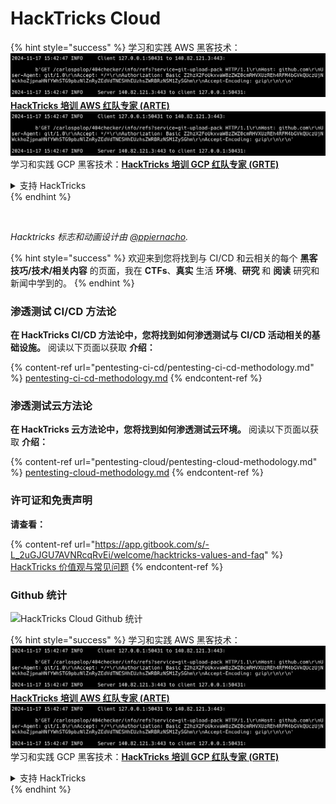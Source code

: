 # HackTricks Cloud

{% hint style="success" %}
学习和实践 AWS 黑客技术：<img src=".gitbook/assets/image (1).png" alt="" data-size="line">[**HackTricks 培训 AWS 红队专家 (ARTE)**](https://training.hacktricks.xyz/courses/arte)<img src=".gitbook/assets/image (1).png" alt="" data-size="line">\
学习和实践 GCP 黑客技术：<img src=".gitbook/assets/image (2).png" alt="" data-size="line">[**HackTricks 培训 GCP 红队专家 (GRTE)**<img src=".gitbook/assets/image (2).png" alt="" data-size="line">](https://training.hacktricks.xyz/courses/grte)

<details>

<summary>支持 HackTricks</summary>

* 查看 [**订阅计划**](https://github.com/sponsors/carlospolop)!
* **加入** 💬 [**Discord 群组**](https://discord.gg/hRep4RUj7f) 或 [**Telegram 群组**](https://t.me/peass) 或 **在** **Twitter** 🐦 **上关注我们** [**@hacktricks\_live**](https://twitter.com/hacktricks\_live)**.**
* **通过向** [**HackTricks**](https://github.com/carlospolop/hacktricks) 和 [**HackTricks Cloud**](https://github.com/carlospolop/hacktricks-cloud) GitHub 仓库提交 PR 来分享黑客技巧。

</details>
{% endhint %}

<figure><img src=".gitbook/assets/cloud.gif" alt=""><figcaption></figcaption></figure>

_Hacktricks 标志和动画设计由_ [_@ppiernacho_](https://www.instagram.com/ppieranacho/)_._

{% hint style="success" %}
欢迎来到您将找到与 CI/CD 和云相关的每个 **黑客技巧/技术/相关内容** 的页面，我在 **CTFs**、**真实** 生活 **环境**、**研究** 和 **阅读** 研究和新闻中学到的。
{% endhint %}

### **渗透测试 CI/CD 方法论**

**在 HackTricks CI/CD 方法论中，您将找到如何渗透测试与 CI/CD 活动相关的基础设施。** 阅读以下页面以获取 **介绍：**

{% content-ref url="pentesting-ci-cd/pentesting-ci-cd-methodology.md" %}
[pentesting-ci-cd-methodology.md](pentesting-ci-cd/pentesting-ci-cd-methodology.md)
{% endcontent-ref %}

### 渗透测试云方法论

**在 HackTricks 云方法论中，您将找到如何渗透测试云环境。** 阅读以下页面以获取 **介绍：**

{% content-ref url="pentesting-cloud/pentesting-cloud-methodology.md" %}
[pentesting-cloud-methodology.md](pentesting-cloud/pentesting-cloud-methodology.md)
{% endcontent-ref %}

### 许可证和免责声明

**请查看：**

{% content-ref url="https://app.gitbook.com/s/-L_2uGJGU7AVNRcqRvEi/welcome/hacktricks-values-and-faq" %}
[HackTricks 价值观与常见问题](https://app.gitbook.com/s/-L\_2uGJGU7AVNRcqRvEi/welcome/hacktricks-values-and-faq)
{% endcontent-ref %}

### Github 统计

![HackTricks Cloud Github 统计](https://repobeats.axiom.co/api/embed/1dfdbb0435f74afa9803cd863f01daac17cda336.svg)

{% hint style="success" %}
学习和实践 AWS 黑客技术：<img src=".gitbook/assets/image (1).png" alt="" data-size="line">[**HackTricks 培训 AWS 红队专家 (ARTE)**](https://training.hacktricks.xyz/courses/arte)<img src=".gitbook/assets/image (1).png" alt="" data-size="line">\
学习和实践 GCP 黑客技术：<img src=".gitbook/assets/image (2).png" alt="" data-size="line">[**HackTricks 培训 GCP 红队专家 (GRTE)**<img src=".gitbook/assets/image (2).png" alt="" data-size="line">](https://training.hacktricks.xyz/courses/grte)

<details>

<summary>支持 HackTricks</summary>

* 查看 [**订阅计划**](https://github.com/sponsors/carlospolop)!
* **加入** 💬 [**Discord 群组**](https://discord.gg/hRep4RUj7f) 或 [**Telegram 群组**](https://t.me/peass) 或 **在** **Twitter** 🐦 **上关注我们** [**@hacktricks\_live**](https://twitter.com/hacktricks\_live)**.**
* **通过向** [**HackTricks**](https://github.com/carlospolop/hacktricks) 和 [**HackTricks Cloud**](https://github.com/carlospolop/hacktricks-cloud) GitHub 仓库提交 PR 来分享黑客技巧。

</details>
{% endhint %}

